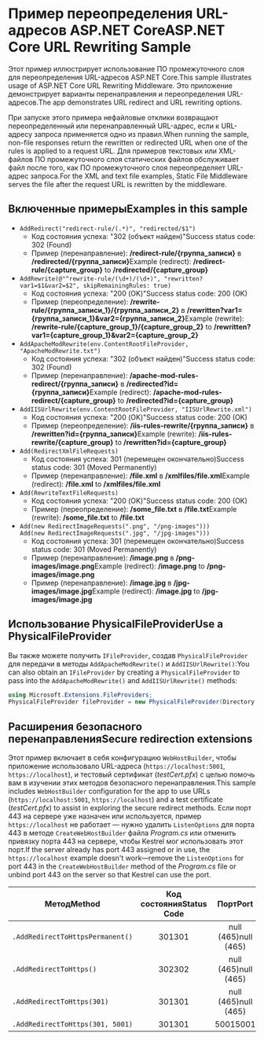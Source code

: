# <a name="aspnet-core-url-rewriting-sample"></a><span data-ttu-id="8bdf7-101">Пример переопределения URL-адресов ASP.NET Core</span><span class="sxs-lookup"><span data-stu-id="8bdf7-101">ASP.NET Core URL Rewriting Sample</span></span>

<span data-ttu-id="8bdf7-102">Этот пример иллюстрирует использование ПО промежуточного слоя для переопределения URL-адресов ASP.NET Core.</span><span class="sxs-lookup"><span data-stu-id="8bdf7-102">This sample illustrates usage of ASP.NET Core URL Rewriting Middleware.</span></span> <span data-ttu-id="8bdf7-103">Это приложение демонстрирует варианты перенаправления и переопределения URL-адресов.</span><span class="sxs-lookup"><span data-stu-id="8bdf7-103">The app demonstrates URL redirect and URL rewriting options.</span></span>

<span data-ttu-id="8bdf7-104">При запуске этого примера нефайловые отклики возвращают переопределенный или перенаправленный URL-адрес, если к URL-адресу запроса применяется одно из правил.</span><span class="sxs-lookup"><span data-stu-id="8bdf7-104">When running the sample, non-file responses return the rewritten or redirected URL when one of the rules is applied to a request URL.</span></span> <span data-ttu-id="8bdf7-105">Для примеров текстовых или XML-файлов ПО промежуточного слоя статических файлов обслуживает файл после того, как ПО промежуточного слоя переопределяет URL-адрес запроса.</span><span class="sxs-lookup"><span data-stu-id="8bdf7-105">For the XML and text file examples, Static File Middleware serves the file after the request URL is rewritten by the middleware.</span></span>

## <a name="examples-in-this-sample"></a><span data-ttu-id="8bdf7-106">Включенные примеры</span><span class="sxs-lookup"><span data-stu-id="8bdf7-106">Examples in this sample</span></span>

* `AddRedirect("redirect-rule/(.*)", "redirected/$1")`
  - <span data-ttu-id="8bdf7-107">Код состояния успеха: "302 (объект найден)"</span><span class="sxs-lookup"><span data-stu-id="8bdf7-107">Success status code: 302 (Found)</span></span>
  - <span data-ttu-id="8bdf7-108">Пример (перенаправление): **/redirect-rule/{группа_записи}** в **/redirected/{группа_записи}**</span><span class="sxs-lookup"><span data-stu-id="8bdf7-108">Example (redirect): **/redirect-rule/{capture_group}** to **/redirected/{capture_group}**</span></span>
* `AddRewrite(@"^rewrite-rule/(\d+)/(\d+)", "rewritten?var1=$1&var2=$2", skipRemainingRules: true)`
  - <span data-ttu-id="8bdf7-109">Код состояния успеха: "200 (OK)"</span><span class="sxs-lookup"><span data-stu-id="8bdf7-109">Success status code: 200 (OK)</span></span>
  - <span data-ttu-id="8bdf7-110">Пример (переопределение): **/rewrite-rule/{группа_записи_1}/{группа_записи_2}** в **/rewritten?var1={группа_записи_1}&var2={группа_записи_2}**</span><span class="sxs-lookup"><span data-stu-id="8bdf7-110">Example (rewrite): **/rewrite-rule/{capture_group_1}/{capture_group_2}** to **/rewritten?var1={capture_group_1}&var2={capture_group_2}**</span></span>
* `AddApacheModRewrite(env.ContentRootFileProvider, "ApacheModRewrite.txt")`
  - <span data-ttu-id="8bdf7-111">Код состояния успеха: "302 (объект найден)"</span><span class="sxs-lookup"><span data-stu-id="8bdf7-111">Success status code: 302 (Found)</span></span>
  - <span data-ttu-id="8bdf7-112">Пример (перенаправление): **/apache-mod-rules-redirect/{группа_записи}** в **/redirected?id={группа_записи}**</span><span class="sxs-lookup"><span data-stu-id="8bdf7-112">Example (redirect): **/apache-mod-rules-redirect/{capture_group}** to **/redirected?id={capture_group}**</span></span>
* `AddIISUrlRewrite(env.ContentRootFileProvider, "IISUrlRewrite.xml")`
  - <span data-ttu-id="8bdf7-113">Код состояния успеха: "200 (OK)"</span><span class="sxs-lookup"><span data-stu-id="8bdf7-113">Success status code: 200 (OK)</span></span>
  - <span data-ttu-id="8bdf7-114">Пример (переопределение): **/iis-rules-rewrite/{группа_записи}** в **/rewritten?id={группа_записи}**</span><span class="sxs-lookup"><span data-stu-id="8bdf7-114">Example (rewrite): **/iis-rules-rewrite/{capture_group}** to **/rewritten?id={capture_group}**</span></span>
* `Add(RedirectXmlFileRequests)`
  - <span data-ttu-id="8bdf7-115">Код состояния успеха: 301 (перемещен окончательно)</span><span class="sxs-lookup"><span data-stu-id="8bdf7-115">Success status code: 301 (Moved Permanently)</span></span>
  - <span data-ttu-id="8bdf7-116">Пример (перенаправление): **/file.xml** в **/xmlfiles/file.xml**</span><span class="sxs-lookup"><span data-stu-id="8bdf7-116">Example (redirect): **/file.xml** to **/xmlfiles/file.xml**</span></span>
* `Add(RewriteTextFileRequests)`
  - <span data-ttu-id="8bdf7-117">Код состояния успеха: "200 (OK)"</span><span class="sxs-lookup"><span data-stu-id="8bdf7-117">Success status code: 200 (OK)</span></span>
  - <span data-ttu-id="8bdf7-118">Пример (переопределение): **/some_file.txt** в **/file.txt**</span><span class="sxs-lookup"><span data-stu-id="8bdf7-118">Example (rewrite): **/some_file.txt** to **/file.txt**</span></span>
* `Add(new RedirectImageRequests(".png", "/png-images")))`<br>`Add(new RedirectImageRequests(".jpg", "/jpg-images")))`
  - <span data-ttu-id="8bdf7-119">Код состояния успеха: 301 (перемещен окончательно)</span><span class="sxs-lookup"><span data-stu-id="8bdf7-119">Success status code: 301 (Moved Permanently)</span></span>
  - <span data-ttu-id="8bdf7-120">Пример (перенаправление): **/image.png** в **/png-images/image.png**</span><span class="sxs-lookup"><span data-stu-id="8bdf7-120">Example (redirect): **/image.png** to **/png-images/image.png**</span></span>
  - <span data-ttu-id="8bdf7-121">Пример (перенаправление): **/image.jpg** в **/jpg-images/image.jpg**</span><span class="sxs-lookup"><span data-stu-id="8bdf7-121">Example (redirect): **/image.jpg** to **/jpg-images/image.jpg**</span></span>

## <a name="use-a-physicalfileprovider"></a><span data-ttu-id="8bdf7-122">Использование PhysicalFileProvider</span><span class="sxs-lookup"><span data-stu-id="8bdf7-122">Use a PhysicalFileProvider</span></span>

<span data-ttu-id="8bdf7-123">Вы также можете получить `IFileProvider`, создав `PhysicalFileProvider` для передачи в методы `AddApacheModRewrite()` и `AddIISUrlRewrite()`:</span><span class="sxs-lookup"><span data-stu-id="8bdf7-123">You can also obtain an `IFileProvider` by creating a `PhysicalFileProvider` to pass into the `AddApacheModRewrite()` and `AddIISUrlRewrite()` methods:</span></span>

```csharp
using Microsoft.Extensions.FileProviders;
PhysicalFileProvider fileProvider = new PhysicalFileProvider(Directory.GetCurrentDirectory());
```

## <a name="secure-redirection-extensions"></a><span data-ttu-id="8bdf7-124">Расширения безопасного перенаправления</span><span class="sxs-lookup"><span data-stu-id="8bdf7-124">Secure redirection extensions</span></span>

<span data-ttu-id="8bdf7-125">Этот пример включает в себя конфигурацию `WebHostBuilder`, чтобы приложение использовало URL-адреса (`https://localhost:5001`, `https://localhost`), и тестовый сертификат (*testCert.pfx*) с целью помочь вам в изучении этих методов безопасного перенаправления.</span><span class="sxs-lookup"><span data-stu-id="8bdf7-125">This sample includes `WebHostBuilder` configuration for the app to use URLs (`https://localhost:5001`, `https://localhost`) and a test certificate (*testCert.pfx*) to assist in exploring the secure redirect methods.</span></span> <span data-ttu-id="8bdf7-126">Если порт 443 на сервере уже назначен или используется, пример `https://localhost` не работает &mdash; нужно удалить `ListenOptions` для порта 443 в методе `CreateWebHostBuilder` файла *Program.cs* или отменить привязку порта 443 на сервере, чтобы Kestrel мог использовать этот порт.</span><span class="sxs-lookup"><span data-stu-id="8bdf7-126">If the server already has port 443 assigned or in use, the `https://localhost` example doesn't work&mdash;remove the `ListenOptions` for port 443 in the `CreateWebHostBuilder` method of the *Program.cs* file or unbind port 443 on the server so that Kestrel can use the port.</span></span>

| <span data-ttu-id="8bdf7-127">Метод</span><span class="sxs-lookup"><span data-stu-id="8bdf7-127">Method</span></span>                           | <span data-ttu-id="8bdf7-128">Код состояния</span><span class="sxs-lookup"><span data-stu-id="8bdf7-128">Status Code</span></span> |    <span data-ttu-id="8bdf7-129">Порт</span><span class="sxs-lookup"><span data-stu-id="8bdf7-129">Port</span></span>    |
| -------------------------------- | :---------: | :--------: |
| `.AddRedirectToHttpsPermanent()` |     <span data-ttu-id="8bdf7-130">301</span><span class="sxs-lookup"><span data-stu-id="8bdf7-130">301</span></span>     | <span data-ttu-id="8bdf7-131">null (465)</span><span class="sxs-lookup"><span data-stu-id="8bdf7-131">null (465)</span></span> |
| `.AddRedirectToHttps()`          |     <span data-ttu-id="8bdf7-132">302</span><span class="sxs-lookup"><span data-stu-id="8bdf7-132">302</span></span>     | <span data-ttu-id="8bdf7-133">null (465)</span><span class="sxs-lookup"><span data-stu-id="8bdf7-133">null (465)</span></span> |
| `.AddRedirectToHttps(301)`       |     <span data-ttu-id="8bdf7-134">301</span><span class="sxs-lookup"><span data-stu-id="8bdf7-134">301</span></span>     | <span data-ttu-id="8bdf7-135">null (465)</span><span class="sxs-lookup"><span data-stu-id="8bdf7-135">null (465)</span></span> |
| `.AddRedirectToHttps(301, 5001)` |     <span data-ttu-id="8bdf7-136">301</span><span class="sxs-lookup"><span data-stu-id="8bdf7-136">301</span></span>     |    <span data-ttu-id="8bdf7-137">5001</span><span class="sxs-lookup"><span data-stu-id="8bdf7-137">5001</span></span>    |
